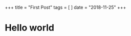 +++
title = "First Post"
tags = [
]
date = "2018-11-25"
+++

# Hello world

<div id="chart"></div>


<script>
  var chart = c3.generate({
    bindto: '#chart',
    data: {
      columns: [
        ['data1', 30, 200, 100, 400, 150, 250],
        ['data2', 50, 20, 10, 40, 15, 25]
      ]
    }
});

</script>



